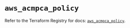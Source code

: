 # `aws_acmpca_policy`

Refer to the Terraform Registry for docs: [`aws_acmpca_policy`](https://registry.terraform.io/providers/hashicorp/aws/5.56.1/docs/resources/acmpca_policy).

